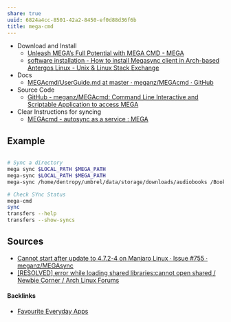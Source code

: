 ```yaml
---
share: true
uuid: 6824a4cc-8501-42a2-8450-ef0d88d36f6b
title: mega-cmd
---
```

* Download and Install
	* [Unleash MEGA’s Full Potential with MEGA CMD - MEGA](https://mega.io/cmd)
	* [software installation - How to install Megasync client in Arch-based Antergos Linux - Unix & Linux Stack Exchange](https://unix.stackexchange.com/questions/200311/how-to-install-megasync-client-in-arch-based-antergos-linux)
* Docs
	* [MEGAcmd/UserGuide.md at master · meganz/MEGAcmd · GitHub](https://github.com/meganz/MEGAcmd/blob/master/UserGuide.md)
* Source Code
	* [GitHub - meganz/MEGAcmd: Command Line Interactive and Scriptable Application to access MEGA](https://github.com/meganz/MEGAcmd)
* Clear Instructions for syncing
	* [MEGAcmd - autosync as a service : MEGA](https://old.reddit.com/r/MEGA/comments/g3z147/megacmd_autosync_as_a_service/)
## Example
``` bash

# Sync a directory
mega sync $LOCAL_PATH $MEGA_PATH
mega-sync $LOCAL_PATH $MEGA_PATH
mega-sync /home/dentropy/umbrel/data/storage/downloads/audiobooks /BooksAndDocuments/Audiobooks

# Check SYnc Status
mega-cmd
sync
transfers --help
transfers --show-syncs

```

## Sources

* [Cannot start after update to 4.7.2-4 on Manjaro Linux · Issue #755 · meganz/MEGAsync](https://github.com/meganz/MEGAsync/issues/755)
* [[RESOLVED] error while loading shared libraries:cannot open shared / Newbie Corner / Arch Linux Forums](https://bbs.archlinux.org/viewtopic.php?id=281012)

#### Backlinks

* [Favourite Everyday Apps](/444ff7c7-77b4-483c-b801-3955d2daeb0a)